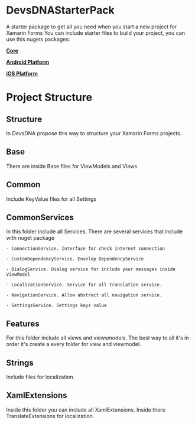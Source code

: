 # DevsDNAStarterPack

A starter package to get all you need when you start a new project for Xamarin Forms
You can include starter files to build your project, you can use this nugets packages:

[**Core**](https://www.nuget.org/packages/DevsDNAStarterPack.Core/)

[**Android Platform**](https://www.nuget.org/packages/DevsDNAStarterPack.Droid/)

[**iOS Platform**](https://www.nuget.org/packages/DevsDNAStarterPack.Touch/)


# Project Structure

## Structure

In DevsDNA propose this way to structure your Xamarin Forms projects.

## Base

  There are inside Base files for ViewModels and Views
  
## Common

  Include KeyValue files for all Settings 
  
## CommonServices

  In this folder include all Services. There are several services that include with nuget package
  
    - ConnectionService. Interface for check internet connection
    
    - CustomDependencyService. Envelop DependencyService
    
    - DialogService. Dialog service for include your messages inside ViewModel
    
    - LocalizationService. Service for all translation service.
    
    - NavigationService. Allow abstract all navigation service.
    
    - SettingsService. Settings keys value
    
## Features

   For this folder include all views and viewsmodels. The best way to all it's in order it's create a every folder for view and viewmodel. 
    
## Strings

   Include files for localization.
    
## XamlExtensions

   Inside this folder you can include all XamlExtensions. Inside there TranslateExtensions for localization.
